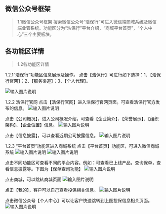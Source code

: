 
## 微信公众号框架

> 1.1微信公众号框架
搜索微信公众号“浩保行”可进入微信端商城系统及微信端业管系统。功能区分为“浩保行”平台介绍，“商城平台首页”，“个人中心”三个主要板块。<br>


## 各功能区详情
> 1.2各功能区详情<br>

1.2.1“浩保行”功能区信息展示及操作。
点击【浩保行】可进行如下选择：1、【浩保行官网】；2、【服务渠道】；3、【个人代理】。

![输入图片说明](https://foruda.gitee.com/images/1699590555824776931/63d493fc_1766278.png "屏幕截图")

1.2.2	浩保行官网
点击【浩保行官网】进入浩保行官网页面。可查看浩保行官方发布的信息。
![输入图片说明](https://foruda.gitee.com/images/1699590555824776931/63d493fc_1766278.png "屏幕截图")

点击【公司概况】，进入公司概况介绍，可查看【企业简介】、【荣誉展示】、【组织架构】、【企业位置】信息。
![输入图片说明](https://foruda.gitee.com/images/1699590555824776931/63d493fc_1766278.png "屏幕截图")

点击【信息披露】，可以查看近期公司披露信息。
![输入图片说明](https://foruda.gitee.com/images/1699590555824776931/63d493fc_1766278.png "屏幕截图")

1.2.3 “平台首页”功能区进入商城系统
点击【平台首页】功能区，可进入微信商城系统
![输入图片说明](https://foruda.gitee.com/images/1699590555824776931/63d493fc_1766278.png "屏幕截图")
![输入图片说明](https://foruda.gitee.com/images/1699590555824776931/63d493fc_1766278.png "屏幕截图")

点击不同功能区可查看不同的平台内容。例如：可查看已上线产品，查询保单，查看信息披露等。下图为【保单查询功能】
![输入图片说明](https://foruda.gitee.com/images/1699590555824776931/63d493fc_1766278.png "屏幕截图")

点击商城，可以跳转商城页面
![输入图片说明](https://foruda.gitee.com/images/1699590555824776931/63d493fc_1766278.png "屏幕截图")

点击【我的】，客户可以自己查看投保相关信息。
![输入图片说明](https://foruda.gitee.com/images/1699590555824776931/63d493fc_1766278.png "屏幕截图")

点击微信公众号【个人中心】可以让客户快速跳转到上图投保信息相关页面。
![输入图片说明](https://foruda.gitee.com/images/1699590555824776931/63d493fc_1766278.png "屏幕截图")





